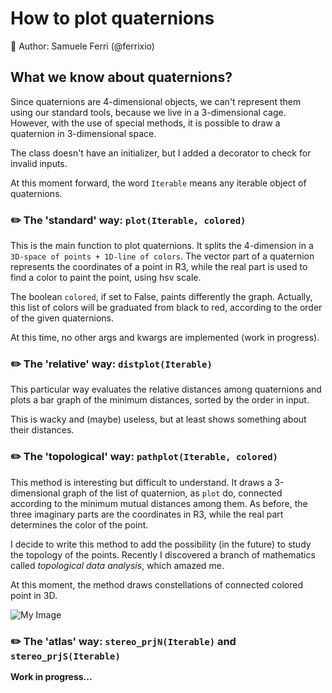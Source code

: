 # How to plot quaternions

🐉 Author: Samuele Ferri (@ferrixio)

## What we know about quaternions?

Since quaternions are 4-dimensional objects, we can't represent them using our standard tools, because we live in a 3-dimensional cage. However, with the use of special methods, it is possible to draw a quaternion in 3-dimensional space.

The class doesn't have an initializer, but I added a decorator to check for invalid inputs.

At this moment forward, the word `Iterable` means any iterable object of quaternions.


### :pencil2: The 'standard' way: `plot(Iterable, colored)`

This is the main function to plot quaternions. It splits the 4-dimension in a `3D-space of points + 1D-line of colors`. The vector part of a quaternion represents the coordinates of a point in R3, while the real part is used to find a color to paint the point, using hsv scale.

The boolean `colored`, if set to False, paints differently the graph. Actually, this list of colors will be graduated from black to red, according to the order of the given quaternions.

At this time, no other args and kwargs are implemented (work in progress).


### :pencil2: The 'relative' way: `distplot(Iterable)`

This particular way evaluates the relative distances among quaternions and plots a bar graph of the minimum distances, sorted by the order in input.

This is wacky and (maybe) useless, but at least shows something about their distances.


### :pencil2: The 'topological' way: `pathplot(Iterable, colored)`

This method is interesting but difficult to understand. It draws a 3-dimensional graph of the list of quaternion, as `plot` do, connected according to the minimum mutual distances among them. As before, the three imaginary parts are the coordinates in R3, while the real part determines the color of the point.

I decide to write this method to add the possibility (in the future) to study the topology of the points. Recently I discovered a branch of mathematics called _topological data analysis_, which amazed me.

At this moment, the method draws constellations of connected colored point in 3D.

![My Image](..//Quaternionic-beasts/Pics/Figure_1.png)


### :pencil2: The 'atlas' way: `stereo_prjN(Iterable)` and `stereo_prjS(Iterable)`

__Work in progress...__

